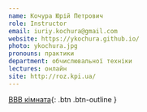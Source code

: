 ```yaml
---
name: Кочура Юрій Петрович
role: Instructor
email: iuriy.kochura@gmail.com
website: https://ykochura.github.io/
photo: ykochura.jpg
pronouns: практики
department: обчислювальної техніки
lectures: онлайн
site: http://roz.kpi.ua/
---
```


[BBB кімната](https://bbb.ugrid.org/b/yur-nm0-xl8-o2t){: .btn .btn-outline }
